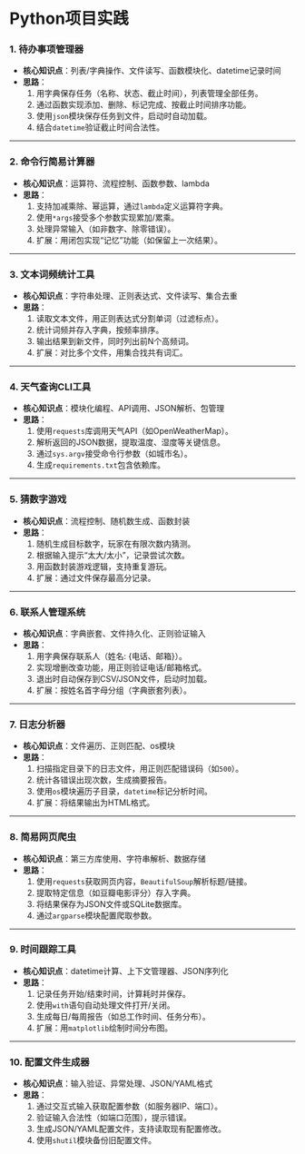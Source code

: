 # Python项目实践

### **1. 待办事项管理器**

- **核心知识点**：列表/字典操作、文件读写、函数模块化、datetime记录时间
- **思路**：
  1. 用字典保存任务（名称、状态、截止时间），列表管理全部任务。
  2. 通过函数实现添加、删除、标记完成、按截止时间排序功能。
  3. 使用`json`模块保存任务到文件，启动时自动加载。
  4. 结合`datetime`验证截止时间合法性。

------

### **2. 命令行简易计算器**

- **核心知识点**：运算符、流程控制、函数参数、lambda
- **思路**：
  1. 支持加减乘除、幂运算，通过`lambda`定义运算符字典。
  2. 使用`*args`接受多个参数实现累加/累乘。
  3. 处理异常输入（如非数字、除零错误）。
  4. 扩展：用闭包实现“记忆”功能（如保留上一次结果）。

------

### **3. 文本词频统计工具**

- **核心知识点**：字符串处理、正则表达式、文件读写、集合去重
- **思路**：
  1. 读取文本文件，用正则表达式分割单词（过滤标点）。
  2. 统计词频并存入字典，按频率排序。
  3. 输出结果到新文件，同时列出前N个高频词。
  4. 扩展：对比多个文件，用集合找共有词汇。

------

### **4. 天气查询CLI工具**

- **核心知识点**：模块化编程、API调用、JSON解析、包管理
- **思路**：
  1. 使用`requests`库调用天气API（如OpenWeatherMap）。
  2. 解析返回的JSON数据，提取温度、湿度等关键信息。
  3. 通过`sys.argv`接受命令行参数（如城市名）。
  4. 生成`requirements.txt`包含依赖库。

------

### **5. 猜数字游戏**

- **核心知识点**：流程控制、随机数生成、函数封装
- **思路**：
  1. 随机生成目标数字，玩家在有限次数内猜测。
  2. 根据输入提示“太大/太小”，记录尝试次数。
  3. 用函数封装游戏逻辑，支持重复游玩。
  4. 扩展：通过文件保存最高分记录。

------

### **6. 联系人管理系统**

- **核心知识点**：字典嵌套、文件持久化、正则验证输入
- **思路**：
  1. 用字典保存联系人（姓名: {电话、邮箱}）。
  2. 实现增删改查功能，用正则验证电话/邮箱格式。
  3. 退出时自动保存到CSV/JSON文件，启动时加载。
  4. 扩展：按姓名首字母分组（字典嵌套列表）。

------

### **7. 日志分析器**

- **核心知识点**：文件遍历、正则匹配、os模块
- **思路**：
  1. 扫描指定目录下的日志文件，用正则匹配错误码（如`500`）。
  2. 统计各错误出现次数，生成摘要报告。
  3. 使用`os`模块遍历子目录，`datetime`标记分析时间。
  4. 扩展：将结果输出为HTML格式。

------

### **8. 简易网页爬虫**

- **核心知识点**：第三方库使用、字符串解析、数据存储
- **思路**：
  1. 使用`requests`获取网页内容，`BeautifulSoup`解析标题/链接。
  2. 提取特定信息（如豆瓣电影评分）存入字典。
  3. 将结果保存为JSON文件或SQLite数据库。
  4. 通过`argparse`模块配置爬取参数。

------

### **9. 时间跟踪工具**

- **核心知识点**：datetime计算、上下文管理器、JSON序列化
- **思路**：
  1. 记录任务开始/结束时间，计算耗时并保存。
  2. 使用`with`语句自动处理文件打开/关闭。
  3. 生成每日/每周报告（如总工作时间、任务分布）。
  4. 扩展：用`matplotlib`绘制时间分布图。

------

### **10. 配置文件生成器**

- **核心知识点**：输入验证、异常处理、JSON/YAML格式
- **思路**：
  1. 通过交互式输入获取配置参数（如服务器IP、端口）。
  2. 验证输入合法性（如端口范围），提示错误。
  3. 生成JSON/YAML配置文件，支持读取现有配置修改。
  4. 使用`shutil`模块备份旧配置文件。